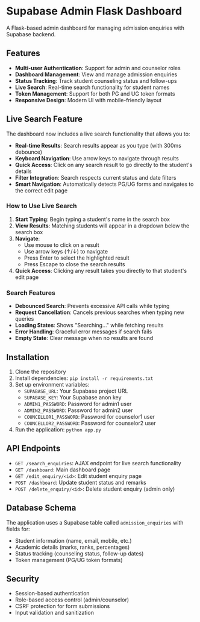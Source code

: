 # Supabase Admin Flask Dashboard

A Flask-based admin dashboard for managing admission enquiries with Supabase backend.

## Features

- **Multi-user Authentication**: Support for admin and counselor roles
- **Dashboard Management**: View and manage admission enquiries
- **Status Tracking**: Track student counseling status and follow-ups
- **Live Search**: Real-time search functionality for student names
- **Token Management**: Support for both PG and UG token formats
- **Responsive Design**: Modern UI with mobile-friendly layout

## Live Search Feature

The dashboard now includes a live search functionality that allows you to:

- **Real-time Results**: Search results appear as you type (with 300ms debounce)
- **Keyboard Navigation**: Use arrow keys to navigate through results
- **Quick Access**: Click on any search result to go directly to the student's details
- **Filter Integration**: Search respects current status and date filters
- **Smart Navigation**: Automatically detects PG/UG forms and navigates to the correct edit page

### How to Use Live Search

1. **Start Typing**: Begin typing a student's name in the search box
2. **View Results**: Matching students will appear in a dropdown below the search box
3. **Navigate**: 
   - Use mouse to click on a result
   - Use arrow keys (↑/↓) to navigate
   - Press Enter to select the highlighted result
   - Press Escape to close the search results
4. **Quick Access**: Clicking any result takes you directly to that student's edit page

### Search Features

- **Debounced Search**: Prevents excessive API calls while typing
- **Request Cancellation**: Cancels previous searches when typing new queries
- **Loading States**: Shows "Searching..." while fetching results
- **Error Handling**: Graceful error messages if search fails
- **Empty State**: Clear message when no results are found

## Installation

1. Clone the repository
2. Install dependencies: `pip install -r requirements.txt`
3. Set up environment variables:
   - `SUPABASE_URL`: Your Supabase project URL
   - `SUPABASE_KEY`: Your Supabase anon key
   - `ADMIN1_PASSWORD`: Password for admin1 user
   - `ADMIN2_PASSWORD`: Password for admin2 user
   - `COUNCELLOR1_PASSWORD`: Password for counselor1 user
   - `COUNCELLOR2_PASSWORD`: Password for counselor2 user
4. Run the application: `python app.py`

## API Endpoints

- `GET /search_enquiries`: AJAX endpoint for live search functionality
- `GET /dashboard`: Main dashboard page
- `GET /edit_enquiry/<id>`: Edit student enquiry page
- `POST /dashboard`: Update student status and remarks
- `POST /delete_enquiry/<id>`: Delete student enquiry (admin only)

## Database Schema

The application uses a Supabase table called `admission_enquiries` with fields for:
- Student information (name, email, mobile, etc.)
- Academic details (marks, ranks, percentages)
- Status tracking (counseling status, follow-up dates)
- Token management (PG/UG token formats)

## Security

- Session-based authentication
- Role-based access control (admin/counselor)
- CSRF protection for form submissions
- Input validation and sanitization 